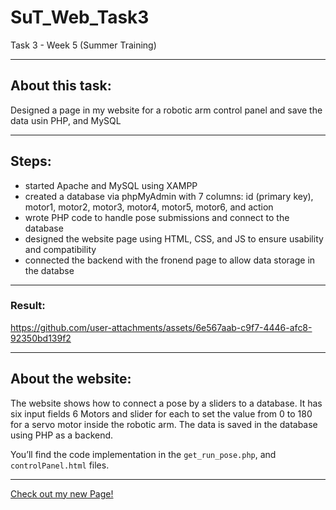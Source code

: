 # SuT_Web_Task3
Task 3 - Week 5 (Summer Training)

--------
## About this task:
Designed a page in my website for a robotic arm control panel and save the data usin PHP, and MySQL

----------
## Steps:
- started Apache and MySQL using XAMPP
- created a database via phpMyAdmin with 7 columns: id (primary key), motor1, motor2, motor3, motor4, motor5, motor6, and action
- wrote PHP code to handle pose submissions and connect to the database 
- designed the website page using HTML, CSS, and JS to ensure usability and compatibility 
- connected the backend with the fronend page to allow data storage in the databse
---------
### Result:


https://github.com/user-attachments/assets/6e567aab-c9f7-4446-afc8-92350bd139f2


--------
## About the website:
The website shows how to connect a pose by a sliders to a database. It has six input fields 6 Motors and slider for each to set the value from 0 to 180 for a servo motor inside the robotic arm. The data is saved in the database using PHP as a backend.

You’ll find the code implementation in the `get_run_pose.php`, and `controlPanel.html` files. 

----
[Check out my new Page!](https://shahadaljohani.github.io/SuT_Web_Task3/controlPanel.html)


  

